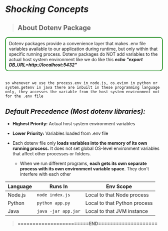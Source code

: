 # **_Shocking Concepts_**

> ## **About Dotenv Package**

<div style="border: 2px solid green; padding: 10px; border-radius: 10px">
  Dotenv packages provide a convenience layer that makes .env file variables available to our application during runtime, but only within that specific running process. Dotenv packages do NOT add variables to the actual host system environment like we do like this <i><b>echo "export DB_URL=http://localhost:5432"</b></i>
</div><br>

```text
so whenever we use the process.env in node.js, os.evion in python or system.getenv in java there are inbuilt in these programming language only, they accesses the variable from the host system environment not for the .env file
```

## **_Default Precedence (Most dotenv libraries):_**

- **Highest Priority:** Actual host system environment variables
- **Lower Priority:** Variables loaded from .env file

- Each dotenv file only **loads variables into the memory of its own running process.**
  It does not set global OS-level environment variables that affect other processes or folders.
  - When we run different programs, **each gets its own separate process with its own environment variable space**. They don't interfere with each other

| Language | Runs In             | Env Scope                    |
| -------- | ------------------- | ---------------------------- |
| Node.js  | `node index.js`     | Local to that Node process   |
| Python   | `python app.py`     | Local to that Python process |
| Java     | `java -jar app.jar` | Local to that JVM instance   |

> **========================END====================**
